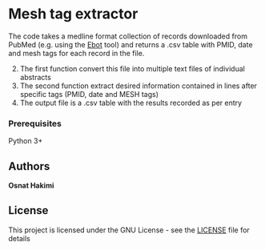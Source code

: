 # Mesh tag extractor

The code takes a medline format collection of records downloaded from PubMed (e.g. using the 
[Ebot](https://www.ncbi.nlm.nih.gov/Class/PowerTools/eutils/ebot/ebot.cgi) tool) and returns a .csv table with PMID, date and mesh tags for each record in the file. 



2. The first function convert this file into multiple text files of individual abstracts
3. The second function extract desired information contained in lines after specific tags (PMID, date and MESH tags)
4. The output file is a .csv table with the results recorded as per entry



### Prerequisites

Python 3+


## Authors

**Osnat Hakimi** 


## License

This project is licensed under the GNU License - see the [LICENSE](LICENSE) file for details
